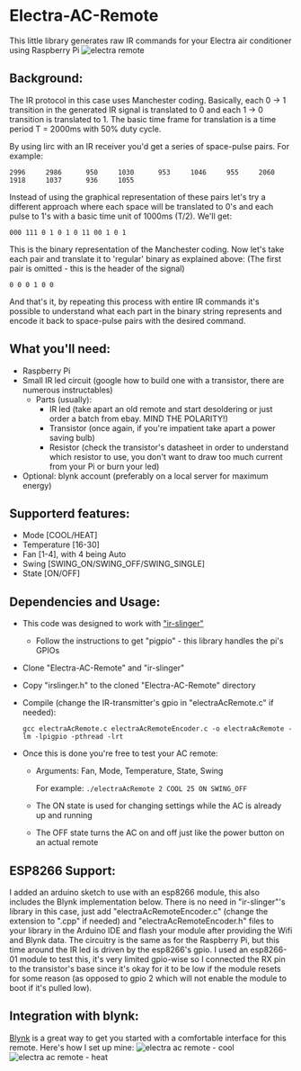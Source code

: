 # Electra-AC-Remote
This little library generates raw IR commands for your Electra air conditioner using Raspberry Pi
![electra remote](https://user-images.githubusercontent.com/29211431/29035330-d7b80a4e-7ba3-11e7-8573-9e5ed1d00ba0.jpg)

Background:
-----------
The IR protocol in this case uses Manchester coding. Basically, each 0 -> 1 transition in the generated IR signal is translated to 0 and each 1 -> 0 transition is translated to 1. The basic time frame for translation is a time period T = 2000ms with 50% duty cycle.

By using lirc with an IR receiver you'd get a series of space-pulse pairs. For example:

`2996     2986      950     1030      953     1046     955     2060     1918     1037      936     1055`

Instead of using the graphical representation of these pairs let's try a different approach where each space will be translated to 0's  and each pulse to 1's with a basic time unit of 1000ms (T/2). We'll get: 

`000 111 0 1 0 1 0 11 00 1 0 1`

This is the binary representation of the Manchester coding. Now let's take each pair and translate it to 'regular' binary as explained above:
(The first pair is omitted - this is the header of the signal)

`0 0 0 1 0 0`

And that's it, by repeating this process with entire IR commands it's possible to understand what each part in the binary string represents and encode it back to space-pulse pairs with the desired command.

What you'll need:
-----------------
* Raspberry Pi
* Small IR led circuit (google how to build one with a transistor, there are numerous instructables)
	* Parts (usually):
		* IR led (take apart an old remote and start desoldering or just order a batch from ebay. MIND THE POLARITY!)
		* Transistor (once again, if you're impatient take apart a power saving bulb)
		* Resistor (check the transistor's datasheet in order to understand which resistor to use, you don't want to draw too much current from your Pi or burn your led)
* Optional: blynk account (preferably on a local server for maximum energy) 
		
Supporterd features:
--------------------
* Mode [COOL/HEAT]
* Temperature [16-30]
* Fan [1-4], with 4 being Auto
* Swing [SWING_ON/SWING_OFF/SWING_SINGLE]
* State [ON/OFF]

Dependencies and Usage:
-----------------------
* This code was designed to work with ["ir-slinger"](https://github.com/bschwind/ir-slinger)
	* Follow the instructions to get "pigpio" - this library handles the pi's GPIOs
* Clone "Electra-AC-Remote" and "ir-slinger"
* Copy "irslinger.h" to the cloned "Electra-AC-Remote" directory
* Compile (change the IR-transmitter's gpio in "electraAcRemote.c" if needed):

	`gcc electraAcRemote.c electraAcRemoteEncoder.c -o electraAcRemote -lm -lpigpio -pthread -lrt`

* Once this is done you're free to test your AC remote:
	* Arguments: Fan, Mode, Temperature, State, Swing
	
	  For example: `./electraAcRemote 2 COOL 25 ON SWING_OFF`
	 
	 * The ON state is used for changing settings while the AC is already up and running
	 * The OFF state turns the AC on and off just like the power button on an actual remote
	 
ESP8266 Support:
----------------
I added an arduino sketch to use with an esp8266 module, this also includes the Blynk implementation below. There is no need in "ir-slinger"'s library in this case, just add "electraAcRemoteEncoder.c" (change the extension to ".cpp" if needed) and "electraAcRemoteEncoder.h" files to your library in the Arduino IDE and flash your module after providing the Wifi and Blynk data.
The circuitry is the same as for the Raspberry Pi, but this time around the IR led is driven by the esp8266's gpio. I used an esp8266-01 module to test this, it's very limited gpio-wise so I connected the RX pin to the transistor's base since it's okay for it to be low if the module resets for some reason (as opposed to gpio 2 which will not enable the module to boot if it's pulled low).

Integration with blynk:
-----------------------
[Blynk](https://github.com/blynkkk) is a great way to get you started with a comfortable interface for this remote.
Here's how I set up mine:
![electra ac remote - cool](https://user-images.githubusercontent.com/29211431/29248242-180dd9bc-801c-11e7-8c08-30401ecb22a9.png)
![electra ac remote - heat](https://user-images.githubusercontent.com/29211431/29248243-1833ab74-801c-11e7-9f41-de71a279608c.png)
